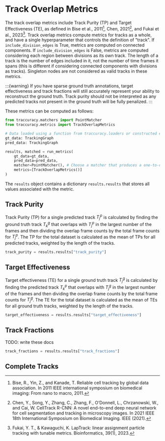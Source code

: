 # Track Overlap Metrics

The track overlap metrics include Track Purity (TP) and Target Effectiveness (TE), as defined in Bise et al., 2011[^1], Chen, 2021[^2], and Fukai et al., 2023[^3]. Track overlap metrics compute metrics for tracks as a whole, and have a single hyperparameter that controls the definition of "track". If `include_division_edges` is True, metrics are computed on connected components. If `include_division_edges` is False, metrics are computed considering each region between divisions as its own track. 
The length of a track is the number of edges included in it, not the number of time frames it spans (this is different if considering connected components with divisions as tracks). Singleton nodes are not considered as valid tracks in these metrics.

:::{warning}
If you have sparse ground truth annotations, target effectiveness and track fractions will still accurately represent your ability to reconstruct the ground truth. Track purity should not be interpreted as any predicted tracks not present in the ground truth will be fully penalized.
:::

These metrics can be computed as follows:
```python
from traccuracy.matchers import PointMatcher
from traccuracy.metrics import TrackOverlapMetrics

# Data loaded using a function from traccuracy.loaders or constructed explicitly using a networkx graph and associated information
gt_data: TrackingGraph
pred_data: TrackingGraph

results, matched = run_metrics(
    gt_data=gt_data,
    pred_data=pred_data,
    matcher=PointMatcher(), # Choose a matcher that produces a one-to-one, many-to-one or one-to-many mapping
    metrics=[TrackOverlapMetrics()]
)
```

The `results` object contains a dictionary `results.results` that stores all values associated with the metric.

## Track Purity
Track Purity (TP) for a single predicted track $T^p_j$ is calculated by finding the ground truth track $T^g_k$ that overlaps with $T^p_j$ in the largest number of the frames and then dividing the overlap frame counts by the total frame counts for $T^p_j$. The TP for the total dataset is calculated as the mean of TPs for all predicted tracks, weighted by the length of the tracks.

```python
track_purity = results.results["track_purity"]
```

## Target Effectiveness

Target effectiveness (TE) for a single ground truth track $T^g_j$ is calculated by finding the predicted track $T^p_k$ that overlaps with $T^g_j$ in the largest number of the frames and then dividing the overlap frame counts by the total frame counts for $T^g_j$. The TE for the total dataset is calculated as the mean of TEs for all ground truth tracks, weighted by the length of the tracks.

```python
target_effectiveness = results.results["target_effectiveness"]
```

## Track Fractions

TODO: write these docs

```python
track_fractions = results.results["track_fractions"]
```

## Complete Tracks

[^1]: Bise, R., Yin, Z., and Kanade, T. Reliable cell tracking by global data association. In 2011 IEEE international symposium on biomedical imaging: From nano to macro, 2011.
[^2]: Chen, Y., Song, Y., Zhang, C., Zhang, F., O’Donnell, L., Chrzanowski, W., and Cai, W. CellTrack R-CNN: A novel end-to-end deep neural network for cell segmentation and tracking in microscopy images. In 2021 IEEE 18th International Symposium on Biomedical Imaging. IEEE (2021).
[^3]: Fukai, Y. T., & Kawaguchi, K. LapTrack: linear assignment particle tracking with tunable metrics. Bioinformatics, 39(1), 2023.